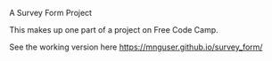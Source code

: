 A Survey Form Project 

This makes up one part of a project on Free Code Camp.

See the working version here
https://mnguser.github.io/survey_form/